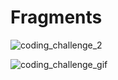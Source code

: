 # Fragments

![coding_challenge_2](https://user-images.githubusercontent.com/41099217/111618096-11875900-880c-11eb-9d07-bdab0d4d79ac.png)

![coding_challenge_gif](https://user-images.githubusercontent.com/41099217/111618114-164c0d00-880c-11eb-8778-6442b01bbc27.gif)

